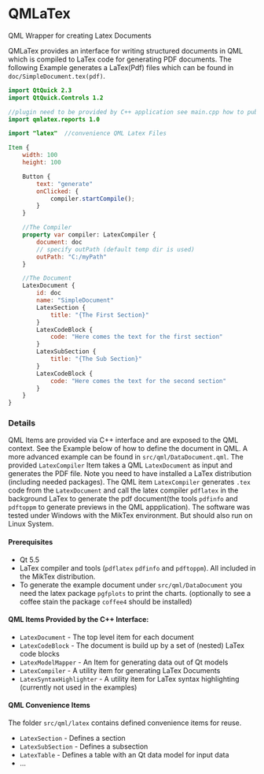 # QMLaTex
QML Wrapper for creating Latex Documents 

QMLaTex provides an interface for writing structured documents in QML which is compiled to LaTex code for generating PDF documents. The following Example generates a LaTex(Pdf) files which can be found in `doc/SimpleDocument.tex(pdf)`.

```qml
import QtQuick 2.3
import QtQuick.Controls 1.2

//plugin need to be provided by C++ application see main.cpp how to publish
import qmlatex.reports 1.0

import "latex"	//convenience QML Latex Files

Item {
	width: 100
	height: 100

	Button {
		text: "generate"
		onClicked: {
			compiler.startCompile();
		}
	}

	//The Compiler
	property var compiler: LatexCompiler {
		document: doc
		// specify outPath (default temp dir is used)
		outPath: "C:/myPath"
	}

	//The Document
	LatexDocument {
		id: doc
		name: "SimpleDocument"
		LatexSection {
			title: "{The First Section}"
		}
		LatexCodeBlock {
			code: "Here comes the text for the first section"
		}
		LatexSubSection {
			title: "{The Sub Section}"
		}
		LatexCodeBlock {
			code: "Here comes the text for the second section"
		}
	}
}
```
### Details
QML Items are provided via C++ interface and are exposed to the QML context. See the Example below of how to define the document in QML. A more advanced example can be found in `src/qml/DataDocument.qml`. The provided `LatexCompiler` Item takes a QML `LatexDocument` as input and generates the PDF file. Note you need to have installed a LaTex distribution (including needed packages). The QML item `LatexCompiler` generates `.tex` code from the `LatexDocument` and call the latex compiler `pdflatex` in the background LaTex to generate the pdf document(the tools `pdfinfo` and `pdftoppm` to generate previews in the QML appplication). The software was tested under Windows with the MikTex environment. But should also run on Linux System. 


#### Prerequisites
  - Qt 5.5 
  - LaTex compiler and tools (`pdflatex`  `pdfinfo` and `pdftoppm`). All included in the MikTex distribution.
  - To generate the example document under `src/qml/DataDocument` you need the latex package `pgfplots` to print the charts. (optionally to see a coffee stain the package `coffee4` should be installed)
  
#### QML Items Provided by the C++ Interface:
  
  - `LatexDocument` - The top level item for each document
  - `LatexCodeBlock` - The document is build up by a set of (nested) LaTex code blocks
  - `LatexModelMapper` - An Item for generating data out of Qt models
  - `LatexCompiler` - A utility item for generating LaTex Documents 
  - `LatexSyntaxHighlighter` - A utility item for LaTex syntax highlighting (currently not used in the examples)

#### QML Convenience Items
The folder `src/qml/latex` contains defined convenience items for reuse. 

  - `LatexSection` - Defines a section
  - `LatexSubSection` - Defines a subsection
  - `LatexTable` - Defines a table with an Qt data model for input data
  - ...